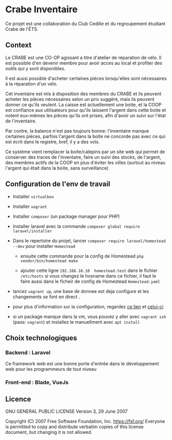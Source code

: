 # Crabe Inventaire

Ce projet est une collaboration du Club Cedille et du regroupement étudiant Crabe de l'ÉTS.

## Context

Le CRABE est une CO-OP agissant a titre d'atelier de réparation de vélo. Il est possible d'en devenir
membre pour avoir acces au local et profiter des outils qui y sont disponibles.

Il est aussi possible d'acheter certaines pièces lorsqu'elles sont nécessaires à la réparation d'un vélo.

Cet inventaire est mis à disposition des membres du CRABE et ils peuvent acheter les pièces
nécessaires selon un prix suggéré, mais ils peuvent donner ce qu'ils veulent. La caisse est actuellement
une boite, et la COOP est confiance aux utilisateurs pour qu'ils laissent l'argent dans cette boite et notent
eux-mêmes les pièces qu'ils ont prises, afin d'avoir un suivi sur l'état de l'inventaire.

Par contre, la balance n'est pas toujours bonne: l'inventaire manque certaines pièces, parfois l'argent dans
la boite ne concorde pas avec ce qui est écrit dans le registre, bref, il y a des vols.

Ce système vient remplacer la boite/calepins par un site web qui permet de conserver des traces de l'inventaire, faire un suivi des stocks, de l'argent, des membres actifs de la COOP en plus d'éviter
les villes (surtout au niveau l'argent qui était dans la boite, sans surveillance)

## Configuration de l'env de travail

- Installer `virtualbox`

- Installer `vagrant` 

- Installer `composer` (un package manager pour PHP)

- Installer laravel avec la commande `composer global require laravel/installer`

- Dans le repertoire du projet, lancer `composer require laravel/homestead --dev` pour installer `Homestead`

    - ensuite cette commande pour la config de Homestead `php vendor/bin/homestead make`

    - ajouter cette ligne `192.168.10.10  homestead.test` dans le fichier `/etc/hosts` si vous changez le hosname dans ce fichier, il faut le faire aussi dans le ficheir de config de Homestead  `Homestead.yaml`

- lancez `vagrant up`, une base de donnee est deja configure et les changements se font en direct .

- pour plus d'information sur la configuration, regardez [ce lien](https://laravel.com/docs/5.8/homestead) et [celui-ci](https://laravel.com/docs/5.8)

- si un package manque dans la vm, vous pouvez y aller avec `vagrant ssh` (pass: `vagrant`) et installez le manuellment avec `apt install`


## Choix technologiques

### Backend : Laravel 

Ce framework web est une bonne porte d'entrée dans le développement web pour les programmeurs de tout niveau

### Front-end : Blade, VueJs


## Licence 

GNU GENERAL PUBLIC LICENSE
Version 3, 29 June 2007

Copyright (C) 2007 Free Software Foundation, Inc. <https://fsf.org/>
Everyone is permitted to copy and distribute verbatim copies
of this license document, but changing it is not allowed.
